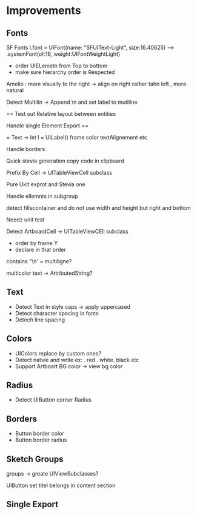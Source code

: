 # Improvements

## Fonts
SF  Fonts
l.font = UIFont(name: "SFUIText-Light", size:16.40625)
-->
.systemFont(of:16, weight:UIFontWeightLight)

-  order UIELemetn from Top to bottom
- make sure hierarchy order is Respected

Amelio :
more visually to the right -> align on right rather tahn left , more natural

Detect Multilin -> Append \n and set label to mutiline


== Test out Relative layout between entities

Handle single Element Export ==

= Text ->
let l = UILabel()
frame
color
textAlignement etc


Handle borders

Quick stevia generation copy code in clipboard


Prefix By Cell -> UITableViewCell subclass


Pure Ukit exprot and Stevia one


Handle ellemnts in subgroup


detect fillscontainer and do not use width and height but right and bottom


Needz unit test


Detect ArtboardCell -> UITableViewCEll subclass


- order by frame Y
- declare in that order

contains "\n' = multiligne?


multicolor text -> AttributedString?

## Text
- Detect Text in style caps -> apply uppercased
- Detect character spacing in fonts
- Detech line spacing

## Colors
- UIColors replace by custom ones?
- Detect natvie and write ex: . red . white. black etc
- Support Artboart BG color -> view bg color

## Radius
- Detect UIButton corner Radius


## Borders
- Button border color
- Button border radius

## Sketch Groups
groups -> greate UIViewSubclasses?

UIButton set titel belongs in content section



## Single Export
